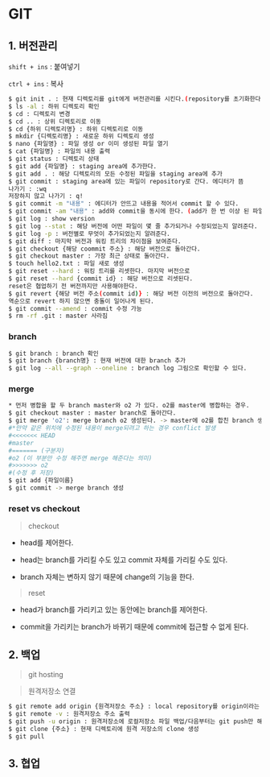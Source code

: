 # GIT

## 1. 버전관리

`shift + ins` : 붙여넣기

`ctrl + ins` : 복사

```bash
$ git init . : 현재 디렉토리를 git에게 버전관리를 시킨다.(repository를 초기화한다) master가 생김
$ ls -al : 하위 디렉토리 확인
$ cd : 디렉토리 변경
$ cd .. : 상위 디렉토리로 이동
$ cd {하위 디렉토리명} : 하위 디렉토리로 이동
$ mkdir {디렉토리명} : 새로운 하위 디렉토리 생성
$ nano {파일명} : 파일 생성 or 이미 생성된 파일 열기
$ cat {파일명} : 파일의 내용 출력
$ git status : 디렉토리 상태
$ git add {파일명} : staging area에 추가한다.
$ git add . : 해당 디렉토리의 모든 수정된 파일을 staging area에 추가
$ git commit : staging area에 있는 파일이 repository로 간다. 에디터가 뜸 
나가기 : :wq 
저장하지 않고 나가기 : q!
$ git commit -m "내용" : 에디터가 안뜨고 내용을 적어서 commit 할 수 있다.
$ git commit -am "내용" : add와 commit을 동시에 한다. (add가 한 번 이상 된 파일만 가능)
$ git log : show version
$ git log --stat : 해당 버전에 어떤 파일이 몇 줄 추가되거나 수정되었는지 알려준다.
$ git log -p : 버전별로 무엇이 추가되었는지 알려준다.
$ git diff : 마지막 버전과 워킹 트리의 차이점을 보여준다.
$ git checkout {해당 coommit 주소} : 해당 버전으로 돌아간다.
$ git checkout master : 가장 최근 상태로 돌아간다.
$ touch hello2.txt : 파일 새로 생성
$ git reset --hard : 워킹 트리를 리셋한다. 마지막 버전으로
$ git reset --hard {commit id} : 해당 버전으로 리셋된다.
reset은 협업하기 전 버전까지만 사용해야한다.
$ git revert {해당 버전 주소(commit id)} : 해당 버전 이전의 버전으로 돌아간다.
역순으로 revert 하지 않으면 충돌이 일어나게 된다.
$ git commit --amend : commit 수정 가능
$ rm -rf .git : master 사라짐
```

### branch

```bash
$ git branch : branch 확인
$ git branch {branch명} : 현재 버전에 대한 branch 추가
$ git log --all --graph --oneline : branch log 그림으로 확인할 수 있다.
```

### merge

```bash
* 먼저 병합을 할 두 branch master와 o2 가 있다. o2를 master에 병합하는 경우.
$ git checkout master : master branch로 돌아간다.
$ git merge 'o2': merge branch o2 생성된다. -> master에 o2를 합친 branch 생성
#*만약 같은 위치에 수정된 내용이 merge되려고 하는 경우 conflict 발생
#<<<<<<< HEAD
#master 
#======= (구분자)
#o2 (이 부분만 수정 해주면 merge 해준다는 의미)
#>>>>>>> o2
#(수정 후 저장)
$ git add {파일이름}
$ git commit -> merge branch 생성
```



### reset vs checkout

> checkout

- head를 제어한다.

- head는 branch를 가리킬 수도 있고 commit 자체를 가리킬 수도 있다.
- branch 자체는 변하지 않기 때문에 change의 기능을 한다.



> reset

- head가 branch를 가리키고 있는 동안에는 branch를 제어한다.

- commit을 가리키는 branch가 바뀌기 때문에 commit에 접근할 수 없게 된다.



## 2. 백업

> git hosting

> 원격저장소 연결

```bash
$ git remote add origin {원격저장소 주소} : local repository를 origin이라는 이름의 remote repository에 연결한다.
$ git remote -v : 원격저장소 주소 출력
$ git push -u origin : 원격저장소에 로컬저장소 파일 백업/다음부터는 git push만 해도 된다.
$ git clone {주소} : 현재 디렉토리에 원격 저장소의 clone 생성  
$ git pull
```

## 3. 협업